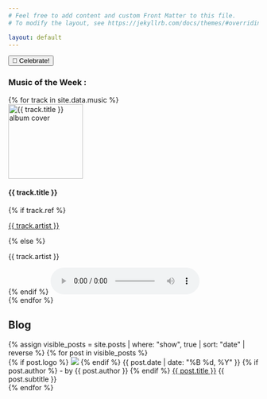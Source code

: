```yaml
---
# Feel free to add content and custom Front Matter to this file.
# To modify the layout, see https://jekyllrb.com/docs/themes/#overriding-theme-defaults

layout: default
---
```

<section class="posts">

  <button onclick="party()">🎉 Celebrate!</button>
  <script src="https://cdn.jsdelivr.net/npm/canvas-confetti@1.5.1/dist/confetti.browser.min.js"></script>
  <script>
  function party() {
      confetti({
        particleCount: 100,
        spread: 70,
        origin: { y: 0.6 }
      });
    }
  </script>

  <section class="music-section">
    <h3>Music of the Week :</h3>
    <div class="music-player">
      {% for track in site.data.music %}
      <div class="album-art">
        <img src="{{ track.cover }}" alt="{{ track.title }} album cover" width="150" height="150">
      </div>
      <div class="track-info">
        <h4>{{ track.title }}</h4>
        {% if track.ref %}
        <a href = "{{ track.ref }}" ><p>{{ track.artist }}</p></a>
        {% else %}
        <p>{{ track.artist }}</p>
        {% endif %}
        <audio controls>
          <source src="{{ track.audio }}" type="audio/mpeg">
          Your browser does not support the audio element.
        </audio>
      </div>
      {% endfor %}
    </div>
  </section>

  <h2>Blog</h2>
  {% assign visible_posts = site.posts | where: "show", true | sort: "date" | reverse %}
  {% for post in visible_posts %}
  <article class="post"> 
    <h3-post>
    {% if post.logo %}
    <img src="{{ '/images/post-logos/' | relative_url }}{{ post.logo }}"  
        class="post-logo">
    {% endif %} 
    <time>{{ post.date | date: "%B %d, %Y" }}</time>
    {% if post.author %}
    <author-text>- by {{ post.author }}</author-text>
    {% endif %}
    <a href="{{ post.url }}">{{ post.title }}</a></h3-post>
    <p-post>{{ post.subtitle }} </p-post>
  </article>
  {% endfor %}
</section>